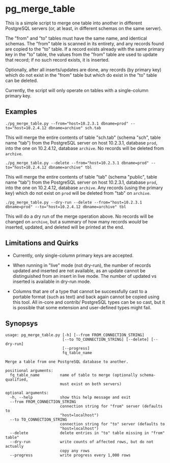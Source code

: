 # pg_merge_table

This is a simple script to merge one table into another in different PostgreSQL servers (or, at least,
in different schemas on the same server).

The "from" and "to" tables must have the same name, and identical schemas. The "from" table is scanned
in its entirety, and any records found are copied to the "to" table. If a record exists already with the
same primary key in the "to" table, the values from the "from" table are used to update that record; if
no such record exists, it is inserted.

Optionally, after all inserts/updates are done, any records (by primary key) which do not exist in the "from"
table but which do exist in the "to" table can be deleted.

Currently, the script will only operate on tables with a single-column primary key.

## Examples

    ./pg_merge_table.py --from="host=10.2.3.1 dbname=prod" --to="host=10.2.4.12 dbname=archive" sch.tab

This will merge the entire contents of table "sch.tab" (schema "sch", table name "tab") from the PostgreSQL
server on host 10.2.3.1, database `prod`, into the one on 10.2.4.12, database `archive`. No records will be
deleted from `archive`.

    ./pg_merge_table.py --delete --from="host=10.2.3.1 dbname=prod" --to="host=10.2.4.12 dbname=archive" tbl

This will merge the entire contents of table "tab" (schema "public", table name "tab") from the PostgreSQL
server on host 10.2.3.1, database `prod`, into the one on 10.2.4.12, database `archive`. Any records (using
the primary key) which do not exist on `prod` will be deleted from "tab" on `archive`.

    ./pg_merge_table.py --dry-run --delete --from="host=10.2.3.1 dbname=prod" --to="host=10.2.4.12 dbname=archive" tbl

This will do a dry run of the merge operation above. No records will be changed on `archive`, but a summary
of how many records *would* be inserted, updated, and deleted will be printed at the end.

## Limitations and Quirks

* Currently, only single-column primary keys are accepted.

* When running in "live" mode (not dry-run), the number of records updated and inserted are not available, as an update
cannot be distinguished from an insert in live mode. The number of updated vs inserted is available in dry-run mode.

* Columns that are of a type that cannot be successfully cast to a portable format (such as text) and back again cannot be
copied using this tool. All in-core and contrib/ PostgreSQL types can be so cast, but it is possible that some extension
and user-defined types might fail.

## Synopsys

```$ ./pg_merge_table.py --help
usage: pg_merge_table.py [-h] [--from FROM_CONNECTION_STRING]
                         [--to TO_CONNECTION_STRING] [--delete] [--dry-run]
                         [--progress]
                         fq_table_name

Merge a table from one PostgreSQL database to another.

positional arguments:
  fq_table_name         name of table to merge (optionally schema-qualified,
                        must exist on both servers)

optional arguments:
  -h, --help            show this help message and exit
  --from FROM_CONNECTION_STRING
                        connection string for "from" server (defaults to
                        "host=localhost")
  --to TO_CONNECTION_STRING
                        connection string for "to" server (defaults to
                        "host=localhost")
  --delete              delete entries in "to" table missing in "from" table"
  --dry-run             write counts of affected rows, but do not actually
                        copy any rows
  --progress            write progress every 1,000 rows
```